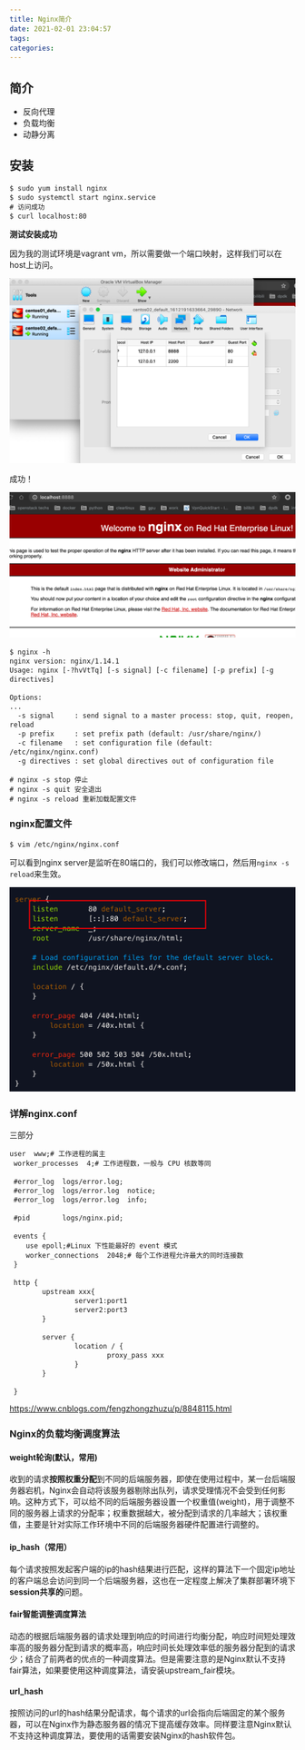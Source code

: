 ```yaml
---
title: Nginx简介
date: 2021-02-01 23:04:57
tags:
categories:
---
```


## 简介

- 反向代理
- 负载均衡
- 动静分离

## 安装

```shell
$ sudo yum install nginx
$ sudo systemctl start nginx.service
# 访问成功
$ curl localhost:80
```

**测试安装成功**

因为我的测试环境是vagrant vm，所以需要做一个端口映射，这样我们可以在host上访问。

<img src="nginx-intro/image-20210201230936553.png" alt="image-20210201230936553" style="zoom:50%;" />

成功！

<img src="nginx-intro/image-20210201231043622.png" alt="image-20210201231043622" style="zoom:50%;" />

```shell
$ nginx -h
nginx version: nginx/1.14.1
Usage: nginx [-?hvVtTq] [-s signal] [-c filename] [-p prefix] [-g directives]

Options:
...
  -s signal     : send signal to a master process: stop, quit, reopen, reload
  -p prefix     : set prefix path (default: /usr/share/nginx/)
  -c filename   : set configuration file (default: /etc/nginx/nginx.conf)
  -g directives : set global directives out of configuration file

# nginx -s stop 停止
# nginx -s quit 安全退出
# nginx -s reload 重新加载配置文件
```

### nginx配置文件

```shell
$ vim /etc/nginx/nginx.conf
```

可以看到nginx server是监听在80端口的，我们可以修改端口，然后用`nginx -s reload`来生效。

<img src="nginx-intro/image-20210201231634344.png" alt="image-20210201231634344" style="zoom:50%;" />



### 详解nginx.conf

 三部分

```shell
user  www;# 工作进程的属主
 worker_processes  4;# 工作进程数，一般与 CPU 核数等同
 
 #error_log  logs/error.log;
 #error_log  logs/error.log  notice;
 #error_log  logs/error.log  info;
 
 #pid        logs/nginx.pid;
 
 events {
    use epoll;#Linux 下性能最好的 event 模式
    worker_connections  2048;# 每个工作进程允许最大的同时连接数
 }
 
 http {
		upstream xxx{
				server1:port1
				server2:port3
		} 
		
		server {
				location / {
						proxy_pass xxx
				}
		}

 }
```

https://www.cnblogs.com/fengzhongzhuzu/p/8848115.html



### Nginx的负载均衡调度算法

#### weight轮询(默认，常用)

收到的请求**按照权重分配**到不同的后端服务器，即使在使用过程中，某一台后端服务器宕机，Nginx会自动将该服务器剔除出队列，请求受理情况不会受到任何影响。这种方式下，可以给不同的后端服务器设置一个权重值(weight)，用于调整不同的服务器上请求的分配率；权重数据越大，被分配到请求的几率越大；该权重值，主要是针对实际工作环境中不同的后端服务器硬件配置进行调整的。

#### ip_hash（常用）

每个请求按照发起客户端的ip的hash结果进行匹配，这样的算法下一个固定ip地址的客户端总会访问到同一个后端服务器，这也在一定程度上解决了集群部署环境下**session共享的**问题。

#### fair智能调整调度算法

动态的根据后端服务器的请求处理到响应的时间进行均衡分配，响应时间短处理效率高的服务器分配到请求的概率高，响应时间长处理效率低的服务器分配到的请求少；结合了前两者的优点的一种调度算法。但是需要注意的是Nginx默认不支持fair算法，如果要使用这种调度算法，请安装upstream_fair模块。

#### url_hash

按照访问的url的hash结果分配请求，每个请求的url会指向后端固定的某个服务器，可以在Nginx作为静态服务器的情况下提高缓存效率。同样要注意Nginx默认不支持这种调度算法，要使用的话需要安装Nginx的hash软件包。